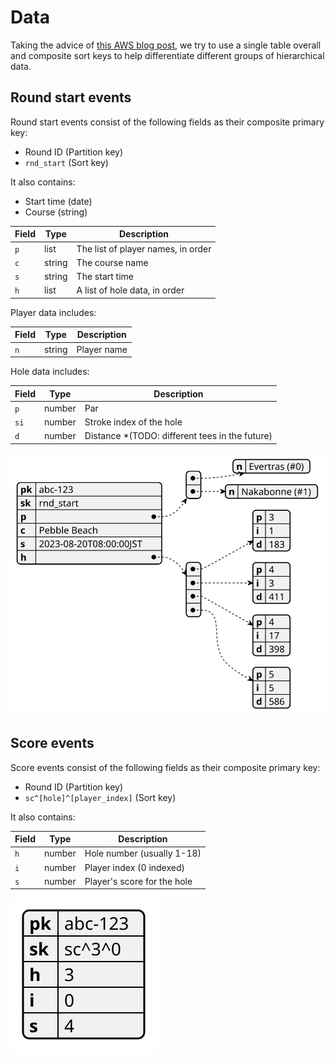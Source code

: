 # Data

Taking the advice of [this AWS blog
post](https://aws.amazon.com/blogs/database/single-table-vs-multi-table-design-in-amazon-dynamodb/),
we try to use a single table overall and composite sort keys to help
differentiate different groups of hierarchical data.

## Round start events

Round start events consist of the following fields as their composite primary key:

- Round ID (Partition key)
- `rnd_start` (Sort key)

It also contains:

- Start time (date)
- Course (string)

| Field | Type   | Description                        |
| ----- | ------ | ---------------------------------- |
| `p`   | list   | The list of player names, in order |
| `c`   | string | The course name                    |
| `s`   | string | The start time                     |
| `h`   | list   | A list of hole data, in order      |

Player data includes:

| Field | Type   | Description |
| ----- | ------ | ----------- |
| `n`   | string | Player name |

Hole data includes:

| Field | Type   | Description                                     |
| ----- | ------ | ----------------------------------------------- |
| `p`   | number | Par                                             |
| `si`  | number | Stroke index of the hole                        |
| `d`   | number | Distance \*(TODO: different tees in the future) |

![Diagram](./diagrams/event_round_start.svg)

## Score events

Score events consist of the following fields as their composite primary key:

- Round ID (Partition key)
- `sc^[hole]^[player_index]` (Sort key)

It also contains:

| Field | Type   | Description                 |
| ----- | ------ | --------------------------- |
| `h`   | number | Hole number (usually 1-18)  |
| `i`   | number | Player index (0 indexed)    |
| `s`   | number | Player's score for the hole |

![Diagram](./diagrams/event_score.svg)
